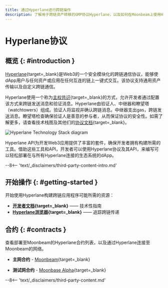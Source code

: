 ```yaml
---
title: 通过Hyperlane进行跨链操作
description: 了解用于跨链资产转移的GMP协议Hyperlane，以及如何在Moonbeam上使用Hyperlane开始构建跨链应用程序。
---
```


# Hyperlane协议

## 概览 {: #introduction }

[Hyperlane](https://hyperlane.xyz){target=\_blank}是Web3的一个安全模块化的跨链通信协议，能够使dApp用户与任何资产或应用在任何互连的链上一键式交互。该协议支持通用资产传输以及自定义跨链通信。

Hyperlane使用一个称为[主权共识](https://docs.hyperlane.xyz/docs/protocol/ISM/modular-security){target=\_blank}的方式，允许开发者通过配置该方式来跨链发送消息和验证消息。Hyperlane由验证人、中继器和瞭望塔（watchtowers）组成。验证人将监视并确认跨链消息。中继器支出gas，跨链发送消息。瞭望塔检查确保验证人是善意的参与者，从而保证协议的安全性。如需了解更多，请查看技术栈图及其他们的[协议文档](https://docs.hyperlane.xyz/docs/protocol/protocol-overview){target=\_blank}。

![Hyperlane Technology Stack diagram](/images/builders/interoperability/protocols/hyperlane/hyperlane-1.webp)

Hyperlane API为开发Web3应用提供了丰富的套件，确保开发者拥有构建所需的工具。借助这些工具和API，开发者可以使用Hyperlane协议及其API，来编写可以轻松部署在与所有Hyperlane连接的生态系统的dApp。

--8<-- 'text/_disclaimers/third-party-content-intro.md'

## 开始操作 {: #getting-started }

开始使用Hyperlane构建跨链应用程序可能所需的资源：

- **[开发者文档](https://docs.hyperlane.xyz/docs/intro){target=\_blank}** —— 技术性指南
- **[Hyperlane浏览器](https://explorer.hyperlane.xyz/){target=\_blank}** —— 追踪跨链传递

## 合约 {: #contracts }

查看部署至Moonbeam的Hyperlane合约列表，以及通过Hyperlane连接至Moonbeam的网络。

- **主网合约** - [Moonbeam](https://docs.hyperlane.xyz/docs/reference/contract-addresses){target=\_blank}

- **测试网合约** - [Moonbase Alpha](https://docs.hyperlane.xyz/docs/reference/contract-addresses){target=\_blank}

--8<-- 'text/_disclaimers/third-party-content.md'
